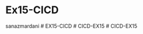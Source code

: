 # Ex15-CICD
sanazmardani
#   E X 1 5 - C I C D 
 
 #   C I C D - E X 1 5 
 
 #   C I C D - E X 1 5 
 
 